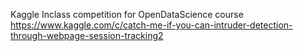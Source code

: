 Kaggle Inclass competition for OpenDataScience course
https://www.kaggle.com/c/catch-me-if-you-can-intruder-detection-through-webpage-session-tracking2
